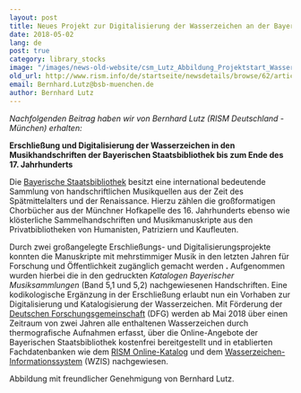 ```yaml
---
layout: post
title: Neues Projekt zur Digitalisierung der Wasserzeichen an der Bayerischen Staatsbibliothek
date: 2018-05-02
lang: de
post: true
category: library_stocks
image: "/images/news-old-website/csm_Lutz_Abbildung_Projektstart_Wasserzeichen_M_02_95acceb577.jpg"
old_url: http://www.rism.info/de/startseite/newsdetails/browse/62/article/64/new-watermark-digitization-project-at-the-bavarian-state-library.html
email: Bernhard.Lutz@bsb-muenchen.de
author: Bernhard Lutz
---
```



_Nachfolgenden Beitrag haben wir von Bernhard Lutz (RISM Deutschland - München) erhalten:_

**Erschließung und Digitalisierung der Wasserzeichen in den Musikhandschriften der Bayerischen Staatsbibliothek bis zum Ende des 17. Jahrhunderts**

Die [Bayerische Staatsbibliothek](https://www.bsb-muenchen.de/) besitzt eine international bedeutende Sammlung von handschriftlichen Musikquellen aus der Zeit des Spätmittelalters und der Renaissance. Hierzu zählen die großformatigen Chorbücher aus der Münchner Hofkapelle des 16. Jahrhunderts ebenso wie klösterliche Sammelhandschriften und Musikmanuskripte aus den Privatbibliotheken von Humanisten, Patriziern und Kaufleuten.

Durch zwei großangelegte Erschließungs- und Digitalisierungsprojekte konnten die Manuskripte mit mehrstimmiger Musik in den letzten Jahren für Forschung und Öffentlichkeit zugänglich gemacht werden **.** Aufgenommen wurden hierbei die in den gedruckten _Katalogen Bayerischer Musiksammlungen_ (Band 5,1 und 5,2) nachgewiesenen Handschriften. Eine kodikologische Ergänzung in der Erschließung erlaubt nun ein Vorhaben zur Digitalisierung und Katalogisierung der Wasserzeichen. Mit Förderung der [Deutschen Forschungsgemeinschaft](http://www.dfg.de/) (DFG) werden ab Mai 2018 über einen Zeitraum von zwei Jahren alle enthaltenen Wasserzeichen durch thermografische Aufnahmen erfasst, über die Online-Angebote der Bayerischen Staatsbibliothek kostenfrei bereitgestellt und in etablierten Fachdatenbanken wie dem [RISM Online-Katalog](https://opac.rism.info/metaopac/start.do?View=rism) und dem [Wasserzeichen-Informationssystem](https://www.wasserzeichen-online.de/wzis/index.php) (WZIS) nachgewiesen.



Abbildung mit freundlicher Genehmigung von Bernhard Lutz.



<script type="text/javascript">var switchTo5x=true;</script><script type="text/javascript" src="http://w.sharethis.com/button/buttons.js"></script><script type="text/javascript">stLight.options({publisher: "9b601438-1ce1-49d8-bfd7-9cff5df54c17", doNotHash: false, doNotCopy: false, hashAddressBar: false});</script>